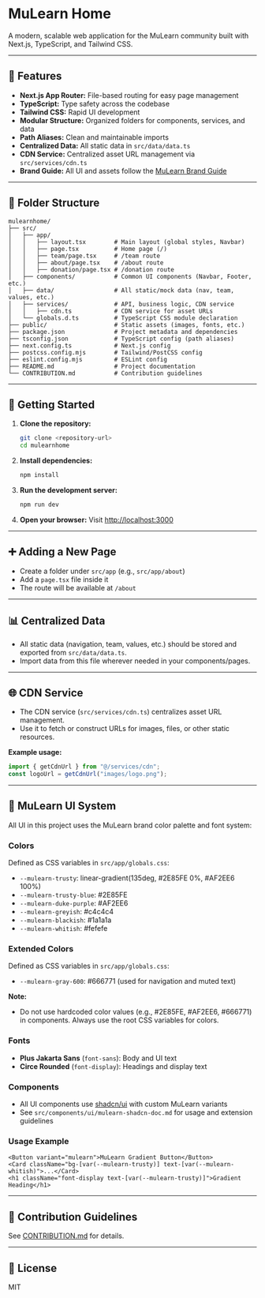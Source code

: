 # MuLearn Home

A modern, scalable web application for the MuLearn community built with Next.js, TypeScript, and Tailwind CSS.

---

## 🚀 Features

- **Next.js App Router:** File-based routing for easy page management
- **TypeScript:** Type safety across the codebase
- **Tailwind CSS:** Rapid UI development
- **Modular Structure:** Organized folders for components, services, and data
- **Path Aliases:** Clean and maintainable imports
- **Centralized Data:** All static data in `src/data/data.ts`
- **CDN Service:** Centralized asset URL management via `src/services/cdn.ts`
- **Brand Guide:** All UI and assets follow the [MuLearn Brand Guide](https://mulearn.org/r/brandguide)

---

## 📁 Folder Structure

```
mulearnhome/
├── src/
│   ├── app/
│   │   ├── layout.tsx        # Main layout (global styles, Navbar)
│   │   ├── page.tsx          # Home page (/)
│   │   ├── team/page.tsx     # /team route
│   │   ├── about/page.tsx    # /about route
│   │   ├── donation/page.tsx # /donation route
│   ├── components/           # Common UI components (Navbar, Footer, etc.)
│   ├── data/                 # All static/mock data (nav, team, values, etc.)
│   ├── services/             # API, business logic, CDN service
│   │   ├── cdn.ts            # CDN service for asset URLs
│   └── globals.d.ts          # TypeScript CSS module declaration
├── public/                   # Static assets (images, fonts, etc.)
├── package.json              # Project metadata and dependencies
├── tsconfig.json             # TypeScript config (path aliases)
├── next.config.ts            # Next.js config
├── postcss.config.mjs        # Tailwind/PostCSS config
├── eslint.config.mjs         # ESLint config
├── README.md                 # Project documentation
└── CONTRIBUTION.md           # Contribution guidelines
```

---

## 🏁 Getting Started

1. **Clone the repository:**

   ```bash
   git clone <repository-url>
   cd mulearnhome
   ```

2. **Install dependencies:**

   ```bash
   npm install
   ```

3. **Run the development server:**

   ```bash
   npm run dev
   ```

4. **Open your browser:**
   Visit [http://localhost:3000](http://localhost:3000)

---

## ➕ Adding a New Page

- Create a folder under `src/app` (e.g., `src/app/about`)
- Add a `page.tsx` file inside it
- The route will be available at `/about`

---

## 📊 Centralized Data

- All static data (navigation, team, values, etc.) should be stored and exported from `src/data/data.ts`.
- Import data from this file wherever needed in your components/pages.

---

## 🌐 CDN Service

- The CDN service (`src/services/cdn.ts`) centralizes asset URL management.
- Use it to fetch or construct URLs for images, files, or other static resources.

**Example usage:**

```ts
import { getCdnUrl } from "@/services/cdn";
const logoUrl = getCdnUrl("images/logo.png");
```

---

## 🎨 MuLearn UI System

All UI in this project uses the MuLearn brand color palette and font system:

### Colors

Defined as CSS variables in `src/app/globals.css`:

- `--mulearn-trusty`: linear-gradient(135deg, #2E85FE 0%, #AF2EE6 100%)
- `--mulearn-trusty-blue`: #2E85FE
- `--mulearn-duke-purple`: #AF2EE6
- `--mulearn-greyish`: #c4c4c4
- `--mulearn-blackish`: #1a1a1a
- `--mulearn-whitish`: #fefefe

### Extended Colors

Defined as CSS variables in `src/app/globals.css`:

- `--mulearn-gray-600`: #666771 (used for navigation and muted text)

**Note:**

- Do not use hardcoded color values (e.g., #2E85FE, #AF2EE6, #666771) in components. Always use the root CSS variables for colors.

### Fonts

- **Plus Jakarta Sans** (`font-sans`): Body and UI text
- **Circe Rounded** (`font-display`): Headings and display text

### Components

- All UI components use [shadcn/ui](https://ui.shadcn.com/) with custom MuLearn variants
- See `src/components/ui/mulearn-shadcn-doc.md` for usage and extension guidelines

### Usage Example

```tsx
<Button variant="mulearn">MuLearn Gradient Button</Button>
<Card className="bg-[var(--mulearn-trusty)] text-[var(--mulearn-whitish)">...</Card>
<h1 className="font-display text-[var(--mulearn-trusty)]">Gradient Heading</h1>
```

---

## 🤝 Contribution Guidelines

See [CONTRIBUTION.md](CONTRIBUTION.md) for details.

---

## 📄 License

MIT
